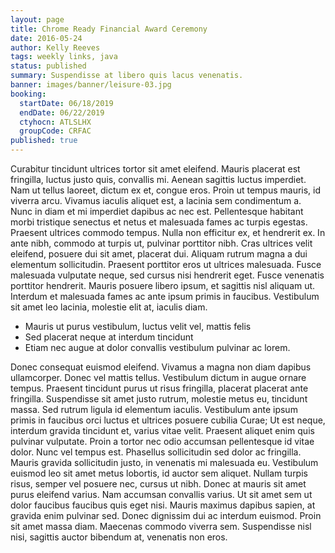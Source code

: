 ```yaml
---
layout: page
title: Chrome Ready Financial Award Ceremony
date: 2016-05-24
author: Kelly Reeves
tags: weekly links, java
status: published
summary: Suspendisse at libero quis lacus venenatis.
banner: images/banner/leisure-03.jpg
booking:
  startDate: 06/18/2019
  endDate: 06/22/2019
  ctyhocn: ATLSLHX
  groupCode: CRFAC
published: true
---
```

Curabitur tincidunt ultrices tortor sit amet eleifend. Mauris placerat est fringilla, luctus justo quis, convallis mi. Aenean sagittis luctus imperdiet. Nam ut tellus laoreet, dictum ex et, congue eros. Proin ut tempus mauris, id viverra arcu. Vivamus iaculis aliquet est, a lacinia sem condimentum a. Nunc in diam et mi imperdiet dapibus ac nec est. Pellentesque habitant morbi tristique senectus et netus et malesuada fames ac turpis egestas. Praesent ultrices commodo tempus. Nulla non efficitur ex, et hendrerit ex.
In ante nibh, commodo at turpis ut, pulvinar porttitor nibh. Cras ultrices velit eleifend, posuere dui sit amet, placerat dui. Aliquam rutrum magna a dui elementum sollicitudin. Praesent porttitor eros ut ultrices malesuada. Fusce malesuada vulputate neque, sed cursus nisi hendrerit eget. Fusce venenatis porttitor hendrerit. Mauris posuere libero ipsum, et sagittis nisl aliquam ut. Interdum et malesuada fames ac ante ipsum primis in faucibus. Vestibulum sit amet leo lacinia, molestie elit at, iaculis diam.

* Mauris ut purus vestibulum, luctus velit vel, mattis felis
* Sed placerat neque at interdum tincidunt
* Etiam nec augue at dolor convallis vestibulum pulvinar ac lorem.

Donec consequat euismod eleifend. Vivamus a magna non diam dapibus ullamcorper. Donec vel mattis tellus. Vestibulum dictum in augue ornare tempus. Praesent tincidunt purus ut risus fringilla, placerat placerat ante fringilla. Suspendisse sit amet justo rutrum, molestie metus eu, tincidunt massa. Sed rutrum ligula id elementum iaculis. Vestibulum ante ipsum primis in faucibus orci luctus et ultrices posuere cubilia Curae; Ut est neque, interdum gravida tincidunt et, varius vitae velit. Praesent aliquet enim quis pulvinar vulputate.
Proin a tortor nec odio accumsan pellentesque id vitae dolor. Nunc vel tempus est. Phasellus sollicitudin sed dolor ac fringilla. Mauris gravida sollicitudin justo, in venenatis mi malesuada eu. Vestibulum euismod leo sit amet metus lobortis, id auctor sem aliquet. Nullam turpis risus, semper vel posuere nec, cursus ut nibh. Donec at mauris sit amet purus eleifend varius. Nam accumsan convallis varius. Ut sit amet sem ut dolor faucibus faucibus quis eget nisi. Mauris maximus dapibus sapien, at gravida enim pulvinar sed. Donec dignissim dui ac interdum euismod. Proin sit amet massa diam. Maecenas commodo viverra sem. Suspendisse nisl nisi, sagittis auctor bibendum at, venenatis non eros.
